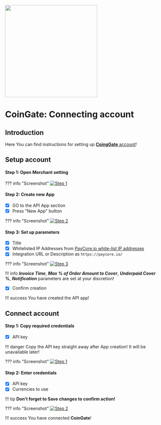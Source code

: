 <img src="https://static.openfintech.io/payment_providers/coingate/logo.png" width="300px" >

# CoinGate: Connecting account

## Introduction

Here You can find  instructions for setting up <a href="https://coingate.com/account/dashboard" target="_blank" rel="noopener">**CoingGate** account</a>!

## Setup account


#### Step 1: Open Merchant setting

??? info "Screenshot"
    [![Step 1](images/coingate-step1.png)](images/coingate-step1.png)

#### Step 2: Create new App
- [x] GO to the API App section
- [x] Press "New App" button

??? info "Screenshot"
    [![Step 2](images/coingate-step2_1.png)](images/coingate-step2_1.png)

#### Step 3: Set up parameters

- [x] Title
- [x] Whitelisted IP Addresses from [PayСore.io white-list IP addresses](/ips/#white-list-ip-addresses)   
- [x] Integration URL or Description  as ```https://paycore.io/```

??? info "Screenshot"
    [![Step 3](images/coingate-step3.png)](images/coingate-step3.png)

!!! info
    **_Invoice Time_**, **_Max % of Order Amount to Cover_**, **_Underpaid Cover %_**, **_Notification_** parameters are set at your discretion!

 - [x] Confirm creation

!!! success
    You have created the API app!
    
## Connect account

#### Step 1: Copy required credentials

- [x] API key

!!! danger
    Copy the API key straight away after App creation!
    It will be unavailable later!

??? info "Screenshot"
    [![Step 1](images/coingate-step4.png)](images/coingate-step4.png)

#### Step 2: Enter credentials

- [x] API key
- [x] Currencies to use

!!! tip
    **Don't forget to Save changes to confirm action!**

??? info "Screenshot"
    [![Step 2](images/coingate-step_connect.png)](images/coingate-step_connect.png)


!!! success
    You have connected **CoinGate**!
